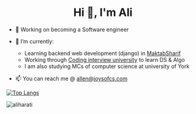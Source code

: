 <h1 align="center">Hi 👋, I'm Ali</h1>

- 🔭 Working on becoming a Software engineer

- 🌱 I’m currently:
  - Learning backend web development (django) in [MaktabSharif](https://maktabsharif.ir)
  - Working through [Coding interview university](https://github.com/jwasham/coding-interview-university) to learn DS & Algo
  - I am also studying MCs of computer science at university of York

- 📫 You can reach me @ allen@joysofcs.com

[![Top Langs](https://github-readme-stats.vercel.app/api/top-langs/?username=aliharati&count_private=true)](https://github.com/anuraghazra/github-readme-stats)

<p><img align="center" src="https://github-readme-streak-stats.herokuapp.com/?user=aliharati&" alt="aliharati" /></p>
